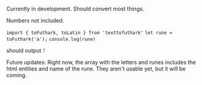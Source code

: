 Currently in development. Should convert most things.

Numbers not included.

`import { toFuthark, toLatin } from 'texttofuthark'`
`let rune = toFuthark('a');`
`console.log(rune)`

should output ᚨ

Future updates:
Right now, the array with the letters and runes includes the html entities and name of the rune. They aren't usable yet, but it will be coming.